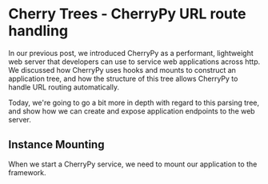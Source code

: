 # Cherry Trees - CherryPy URL route handling

In our previous post, we introduced CherryPy as a performant, lightweight web server that developers can use to service web applications across http. We discussed how CherryPy uses hooks and mounts to construct an application tree, and how the structure of this tree allows CherryPy to handle URL routing automatically.

Today, we're going to go a bit more in depth with regard to this parsing tree, and show how we can create and expose application endpoints to the web server.

## Instance Mounting

When we start a CherryPy service, we need to mount our application to the framework.
